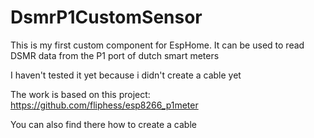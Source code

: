 # DsmrP1CustomSensor

This is my first custom component for EspHome. It can be used to read DSMR data from the P1 port of dutch smart meters

I haven't tested it yet because i didn't create a cable yet

The work is based on this project: https://github.com/fliphess/esp8266_p1meter

You can also find there how to create a cable
